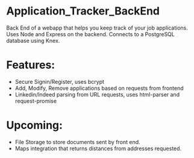 # Application_Tracker_BackEnd

Back End of a webapp that helps you keep track of your job applications. Uses Node and Express on the backend. Connects to a PostgreSQL database using Knex.

# Features:

* Secure Signin/Register, uses bcrypt
* Add, Modify, Remove applications based on requests from frontend
* Linkedin/Indeed parsing from URL requests, uses html-parser and request-promise


# Upcoming:

* File Storage to store documents sent by front end.
* Maps integration that returns distances from addresses requested.